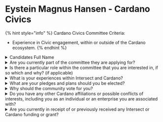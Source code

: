 # Eystein Magnus Hansen - Cardano Civics

{% hint style="info" %}
Cardano Civics Committee Criteria:

* Experience in Civic engagement, within or outside of the Cardano ecosystem.
{% endhint %}

<details>

<summary>Candidates Full Name</summary>

Eystein Magnus Hansen

</details>



<details>

<summary>Are you currently part of the committee they are applying for?</summary>

Yes

</details>



<details>

<summary>Is there a particular role within the committee that you are interested in, if so which and why? (if applicable)</summary>

Continue the work on facilitating a ratification period for the constitution. I also hope to keep the constitutional work alive after ratification with helping organize constitutional events and educational material. I consider the work on the constitution as a life long project and something I am truly passionate about.&#x20;

Due to my research in governance I also hope in particular to continue work on providing non-binding recommendations as requested by the community regarding Cardano governance improvements as is also one of the current mandates of the civics committee.

</details>



<details>

<summary>What is your experiences within Intersect and Cardano?</summary>

I am a founding member of Intersect and have participated since its start. I have been on the advisory board for Intersect.&#x20;

I have a seat in the civics committee until the reelection now in October.&#x20;

I work in the constitution drafting and ratification working group for the Civics committee.&#x20;

I have worked in the core infrastructure roadmap working group.&#x20;

I was elected by members and staff of intersect to be a member of the Intersect Constitutional Council where I currently at the time of writing this hold the chair position.

</details>



<details>

<summary>What are your pledges and plans should you be elected?</summary>

Continue extensive research and work on the Cardano constitution and its participatory governance system, and ensure that the constitutional work does not stop after ratification - we are going to learn a lot from actually doing participatory governance that will generate data for us to refine and improve the future of Cardano governance.

</details>



<details>

<summary>Why should the community vote for you?</summary>

The work on the Cardano constitution is something I have given everything in me for, and is my life's work and what I would highlight as my main contributing area. I have probably used all my spare time on this during the last 12 months or so and attended multiple governance events. I hope to be able to continue this work and be formally recognized for it by other Intersect members.&#x20;

I also cherish the other work I have done at civics committee. For example after the drafting phase of the working group I am now quite engaged in the ratification phase working on the feedback we have gotten from the different workshops and ensuring results are audited and legitimized. Some of the things I have contributed to is discussing a principle of harmonizing code and law and the relationship between the code and the constitution social law. I also made a comparative framework for comparing the Cardano constitution to other constitutions. Together with other colleagues we discussed concept such as human speed of governance actions in AI era and we did initial work and feedback on arbitration systems paving the way for establishing a legal system on Cardano that could be acknowledged by other nation states. I also looked into what human rights could fit into the Cardano constitution. I also read 22 research papers on top of the other research papers provided by others and gave feedback on them to the rest of the constitution ratification working group and introduced several ideas and principles to consider based on the knowledge from the research papers.&#x20;

In short if you think what I do is valuable for Intersect and the Civics committee please consider a vote to me. I would be very gratefull to be able to continue this governance journey.

</details>



<details>

<summary>Do you have any other Cardano affiliations or possible conflicts of interests, including you as an individual or an enterprise you are associated with?</summary>

I own North Block AS where I do consultancy/ambassador work for Cardano projects (currently Iagon ambassador as I hope to encourage L0 decentralization at the infrastructure level) as well as grant work for Catalyst, Intersect and other grant work in the future. I have also collaborated with Photrek through North Block AS such as coauthoring a governance research paper. (preprint link: https://papers.ssrn.com/sol3/papers.cfm?abstract\_id=4911180). North Block AS has sponsored a Latam Cardano community event and will continue to support the Cardano ecosystem.&#x20;

My day job is for Norwegian Block Exchange a cryptocurrency exchange with main office in Norway. Here I am an SPO and run the staking pool Ada North Pool (ticker ANP) on behalf of NBX who acquired the staking pool from me when I started working at NBX.&#x20;

I hold a seat at the Intersect Constitutional Council for the interim constitution period.&#x20;

I am a cofounder of the Nordic Cardano Community. We have held multiple workshops on Cardano and governance over the years in Norway, where I have been part of the people organizing and presenting at such events. I publish research on Cardano governance such as the currently in preprint paper I am a coauthor on: "Sociocratic Pluralism Governance for Blockchain Ecosystems" https://papers.ssrn.com/sol3/papers.cfm?abstract\_id=4911180&#x20;

I might join as an advisor to a DRep organization an in the future if I see no conflict of interest or after my tenure in the ICC I might join a DRep organization fully with voting rights as well.

</details>



<details>

<summary>Are you currently in receipt of or previously received any Intersect or Cardano funding or grant?</summary>

I have not personally but previously through my company North Block AS I have received a grant for DRep Pioneer workshop by Intersect (https://docs.intersectmbo.org/cardano/cardano-governance/drep-pioneering-program) and also F10 Catalyst DRep Recruitment, training and ethical code development workshops. (https://projectcatalyst.io/funds/10/f10-drep-improvement-and-onboarding/drep-recruitment-training-and-ethical-code-development-workshops).

</details>
